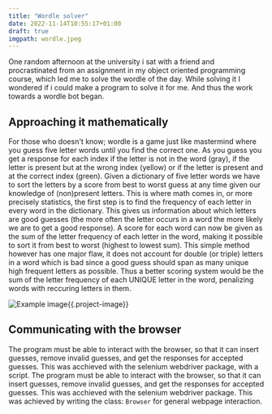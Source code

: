 ```yaml
---
title: "Wordle solver"
date: 2022-11-14T10:55:17+01:00
draft: true
imgpath: wordle.jpeg
---
```


One random afternoon at the university i sat with a friend and procrastinated from an assignment in my object oriented programming course, which led me to solve the wordle of the day. While solving it I wondered if i could make a program to solve it for me. And thus the work towards a wordle bot began.



<!--more-->
## Approaching it mathematically
 For those who doesn't know; wordle is a game just like mastermind where you guess five letter words until you find the correct one. As you guess you get a response for each index if the letter is not in the word (gray), if the letter is present but at the wrong index (yellow) or if the letter is present and at the correct index (green). Given a dictionary of five letter words we have to sort the letters by a score from best to worst guess at any time given our knowledge of (non)present letters. This is where math comes in, or more precisely statistics, the first step is to find the frequency of each letter in every word in the dictionary. This gives us information about which letters are good guesses (the more often the letter occurs in a word the more likely we are to get a good response). A score for each word can now be given as the sum of the letter frequency of each letter in the word, making it possible to sort it from best to worst (highest to lowest sum). This simple method however has one major flaw, it does not account for double (or triple) letters in a word which is bad since a good guess should span as many unique high frequent letters as possible. Thus a better scoring system would be the sum of the letter frequency of each UNIQUE letter in the word, penalizing words with reccuring letters in them.

![Example image](/projects/wordle.jpeg){{.project-image}}



## Communicating with the browser 
The program must be able to interact with the browser, so that it can insert guesses, remove invalid guesses, and get the responses for accepted guesses. This was acchieved with the selenium webdriver package, with a script.
The program must be able to interact with the browser, so that it can insert guesses, remove invalid guesses, and get the responses for accepted guesses. This was acchieved with the selenium webdriver package. This was achieved by writing the class: <code>Browser</code>  for general webpage interaction. 

